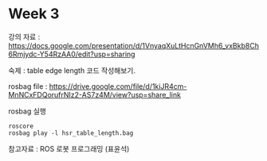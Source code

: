 # Week 3


강의 자료 : https://docs.google.com/presentation/d/1VnyaqXuLtHcnGnVMh6_vxBkb8Ch6Rmjydc-Y54RzAA0/edit?usp=sharing

숙제 : table edge length 코드 작성해보기.

rosbag file : 
https://drive.google.com/file/d/1kiJR4cm-MnNCxFDQorufrNIz2-AS7z4M/view?usp=share_link

rosbag 실행 

```
roscore
rosbag play -l hsr_table_length.bag
```

참고자료 : ROS 로봇 프로그래밍 (표윤석)